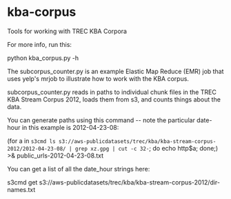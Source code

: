 kba-corpus
==========

Tools for working with TREC KBA Corpora

For more info, run this:

   python kba_corpus.py  -h


The subcorpus_counter.py is an example Elastic Map Reduce (EMR) job
that uses yelp's mrjob to illustrate how to work with the KBA corpus.

subcorpus_counter.py reads in paths to individual chunk files in the
TREC KBA Stream Corpus 2012, loads them from s3, and counts things
about the data.

You can generate paths using this command -- note the particular
date-hour in this example is 2012-04-23-08:

  (for a in `s3cmd ls s3://aws-publicdatasets/trec/kba/kba-stream-corpus-2012/2012-04-23-08/ | grep xz.gpg | cut -c 32-`; 
  do echo http$a; done;) >& public_urls-2012-04-23-08.txt

You can get a list of all the date_hour strings here:

   s3cmd get s3://aws-publicdatasets/trec/kba/kba-stream-corpus-2012/dir-names.txt        
